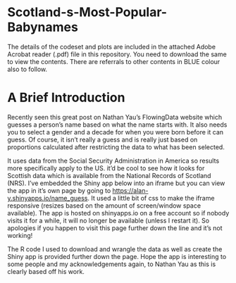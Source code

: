 # Scotland-s-Most-Popular-Babynames

The details of the codeset and plots are included in the attached Adobe Acrobat reader (.pdf) file in this repository. 
You need to download the same to view the contents. There are referrals to other contents in BLUE colour also to follow.

A Brief Introduction
=====================

Recently seen this great post on Nathan Yau’s FlowingData website which guesses a person’s name based on what the name starts with. It also needs you to select a gender and a decade for when you were born before it can guess. Of course, it isn’t really a guess and is really just based on proportions calculated after restricting the data to what has been selected.

It uses data from the Social Security Administration in America so results more specifically apply to the US. it’d be cool to see how it looks for Scottish data which is available from the National Records of Scotland (NRS). I’ve embedded the Shiny app below into an iframe but you can view the app in it’s own page by going to https://alan-y.shinyapps.io/name_guess. It used a little bit of css to make the iframe responsive (resizes based on the amount of screen/window space available). The app is hosted on shinyapps.io on a free account so if nobody visits it for a while, it will no longer be available (unless I restart it). So apologies if you happen to visit this page further down the line and it’s not working!

The R code I used to download and wrangle the data as well as create the Shiny app is provided further down the page. Hope the app is interesting to some people and my acknowledgements again, to Nathan Yau as this is clearly based off his work.
